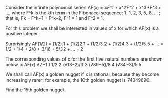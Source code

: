 Consider the infinite polynomial series AF(x) = x*F^1 + x^2*F^2 + x^3*F^3 + ...,
where F^k is the kth term in the Fibonacci sequence: 1, 1, 2, 3, 5, 8, ... ; that is,
Fk = F^k−1 + F^k−2, F^1 = 1 and F^2 = 1.

For this problem we shall be interested in values of x for which AF(x) is a positive integer.

Surprisingly AF(1/2) = (1/2).1 + (1/2)2.1 + (1/2)3.2 + (1/2)4.3 + (1/2)5.5 + ...
                     = 1/2 + 1/4 + 2/8 + 3/16 + 5/32 + ...
                     = 2

The corresponding values of x for the first five natural numbers are shown below.
	x           AF(x)
	√2−1        1
	1/2         2
	(√13−2)/3   3
	(√89−5)/8   4
	(√34−3)/5   5

We shall call AF(x) a golden nugget if x is rational,
because they become increasingly rarer; for example,
the 10th golden nugget is 74049690.

Find the 15th golden nugget.